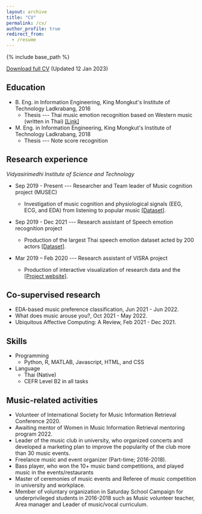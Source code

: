 ```yaml
---
layout: archive
title: "CV"
permalink: /cv/
author_profile: true
redirect_from:
  - /resume
---
```


{% include base_path %}

[Download full CV](https://drive.google.com/open?id=1LvZ3vvuR1KAmrzcuWGJYkL-c2yZ2f5If&authuser=soravitt.sang%40gmail.com&usp=drive_fs) (Updated 12 Jan 2023)

## Education

* B. Eng. in Information Engineering, King Mongkut's Institute of Technology Ladkrabang, 2016
  * Thesis --- Thai music emotion recognition based on Western music (written in Thai) [[Link]](https://opac.lib.kmitl.ac.th/catalog/BibItem.aspx?BibID=b00273711)
* M. Eng. in Information Engineering, King Mongkut's Institute of Technology Ladkrabang, 2018
  * Thesis --- Note score recognition
<!-- * Ph.D in Version Control Theory, GitHub University, 2018 (expected) -->

## Research experience

*Vidyasirimedhi Institute of Science and Technology*
* Sep 2019 - Present --- Researcher and Team leader of Music cognition project (MUSEC)
  * Investigation of music cognition and physiological signals (EEG, ECG, and EDA) from listening to popular music [[Dataset]](https://github.com/IoBT-VISTEC/MUSEC).
  <!-- * Supervisor: Asst. Prof. Dr. Theerawit Wilaiprasitporn -->

* Sep 2019 - Dec 2021 --- Research assistant of Speech emotion recognition project
  * Production of the largest Thai speech emotion dataset acted by 200 actors [[Dataset]](https://github.com/vistec-AI/dataset-releases/releases/tag/v1).

* Mar 2019 – Feb 2020 --- Research assistant of VISRA project 
  * Production of interactive visualization of research data and the [[Project website]](https://visra.vistec.ac.th).

## Co-supervised research
<!-- * Benchmarking Time-Frequency Representation Methods in EEG-based Music Preference Recognition Using Deep Learning Approach, Jun 2022 - Present. -->
* EDA-based music preference classification, Jun 2021 - Jun 2022.
* What does music arouse you?, Oct 2021 - May 2022.
* Ubiquitous Affective Computing: A Review, Feb 2021 - Dec 2021.

## Skills
* Programming
  * Python, R, MATLAB, Javascript, HTML, and CSS
* Language 
  * Thai (Native)
  * CEFR Level B2 in all tasks

## Music-related activities

  * Volunteer of International Society for Music Information Retrieval Conference 2020.
  * Awaiting mentor of Women in Music Information Retrieval mentoring program 2022.
  * Leader of the music club in university, who organized concerts and developed a marketing plan to improve the popularity of the club more than 30 music events.
  * Freelance music and event organizer (Part-time; 2016-2018).
  * Bass player, who won the 10+ music band competitions, and played music in the events/restaurants 
  * Master of ceremonies of music events and Referee of music competition in university and workplace.
  * Member of voluntary organization in Saturday School Campaign for underprivileged students in 2016-2018 such as Music volunteer teacher, Area manager and Leader of music/vocal curriculum.